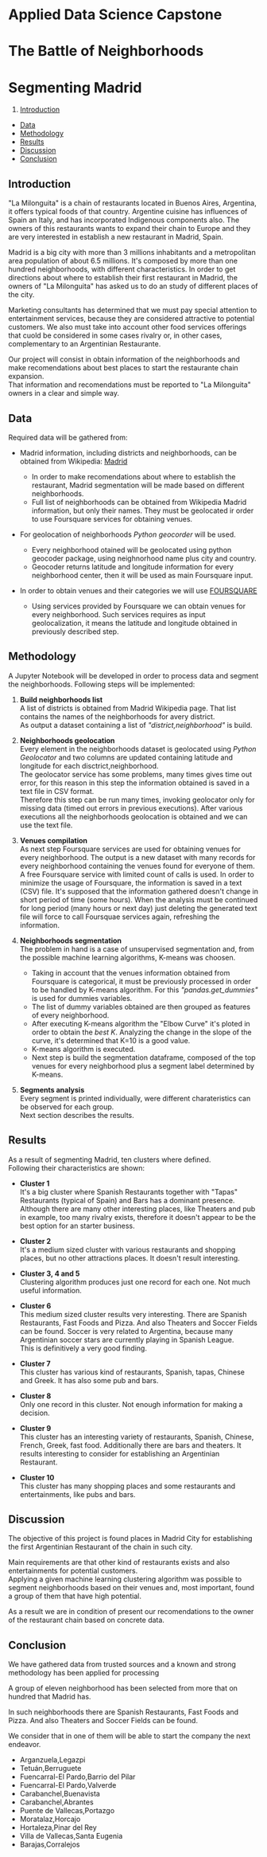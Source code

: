 
# Applied Data Science Capstone
# The Battle of Neighborhoods
# Segmenting Madrid



1. [Introduction](#Introduction)
- [Data](#Data)
- [Methodology](#Methodology)
- [Results](#Results)
- [Discussion](#Discussion)
- [Conclusion](#Conclusion)


## Introduction

"La Milonguita" is a chain of restaurants located in Buenos Aires, Argentina, it offers typical foods of that country.
Argentine cuisine has influences of Spain an Italy, and has incorporated Indigenous components also.
The owners of this restaurants wants to expand their chain to Europe and they are very interested in establish a new restaurant in Madrid, Spain.  
  
Madrid is a big city with more than 3 millions inhabitants and a metropolitan area population of about 6.5 millions.
It's composed by more than one hundred neighborhoods, with different characteristics. In order to get directions about where to establish their first restaurant in Madrid, the owners of "La Milonguita" has asked us to do an study of different places of the city.  

Marketing consultants has determined that we must pay special attention to entertainment services, because they are considered attractive to potential customers. We also must take into account other food services offerings that cuold be considered in some cases rivalry or, in other cases, complementary to an Argentinian Restaurante.  
  
Our project will consist in obtain information of the neighborhoods and make recomendations about best places to start the restaurante chain expansion.  
That information and recomendations must be reported to "La Milonguita" owners in a clear and simple way.
  
  
  
  

## Data

Required data will be gathered from:

- Madrid information, including districts and neighborhoods, can be obtained from Wikipedia: [Madrid](https://en.wikipedia.org/wiki/Madrid)
    - In order to make recomendations about where to establish the restaurant, Madrid segmentation will be made based on different neighborhoods.
    - Full list of neighborhoods can be obtained from Wikipedia Madrid information, but only their names. They must be geolocated ir order to use Foursquare services for obtaining venues.  
    
  
- For geolocation of neighborhoods _Python geocorder_ will be used.
    - Every neighborhood otained will be geolocated using python geocoder package, using neighnorhood name plus city and country.
    - Geocoder returns latitude and longitude information for every neighborhood center, then it will be used as main Foursquare input.
      
    
- In order to obtain venues and their categories we will use [FOURSQUARE](https://foursquare.com/)
    - Using services provided by Foursquare we can obtain venues for every neighborhood. Such services requires as input geolocalization, it means the latitude and longitude obtained in previously described step.  
  
  
  


## Methodology

A Jupyter Notebook will be developed in order to process data and segment the neighborhoods.
Following steps will be implemented:

1. **Build neighborhoods list**  
A list of districts is obtained from Madrid Wikipedia page. That list contains the names of the neighborhoods for avery district.  
As output a dataset containing a list of _"district,neighborhood"_ is build.
  
  
2. **Neighborhoods geolocation**  
Every element in the neighborhoods dataset is geolocated using _Python Geolocator_ and two columns are updated containing latitude and longitude for each disctrict,neighborhood.  
The geolocator service has some problems, many times gives time out error, for this reason in this step the information obtained is saved in a text file in CSV format.  
Therefore this step can be run many times, invoking geolocator only for missing data (timed out errors in previous executions). After various executions all the neighborhoods geolocation is obtained and we can use the text file.
  
  
3. **Venues compilation**  
As next step Foursquare services are used for obtaining venues for every neighborhood. The output is a new dataset with many records for every neighborhood containing the venues found for everyone of them.  
A free Foursquare service with limited count of calls is used. In order to minimize the usage of Foursquare, the information is saved in a text (CSV) file. It's supposed that the information gathered doesn't change in short period of time (some hours). When the analysis must be continued for long period (many hours or next day) just deleting the generated text file will force to call Foursquae services again, refreshing the information.


4. **Neighborhoods segmentation**  
The problem in hand is a case of unsupervised segmentation and, from the possible machine learning algorithms, K-means was choosen.   
    - Taking in account that the venues information obtained from Foursquare is categorical, it must be previously processed in order to be handled by K-means algorithm. For this _"pandas.get_dummies"_ is used for dummies variables.
    - The list of dummy variables obtained are then grouped as features of every neighborhood.
    - After executing K-means algorithm the "Elbow Curve" it's ploted in order to obtain the _best K_. Analyzing the change in the slope of the curve, it's determined that K=10 is a good value.
    - K-means algorithm is executed.
    - Next step is build the segmentation dataframe, composed of the top venues for every neighborhood plus a segment label determined by K-means. 


5. **Segments analysis**  
Every segment is printed individually, were different charateristics can be observed for each group.  
Next section describes the results.




## Results

As a result of segmenting Madrid, ten clusters where defined.  
Following their characteristics are shown:

- **Cluster 1**  
It's a big cluster where Spanish Restaurants together with "Tapas" Restaurants (typical of Spain) and Bars has a dominant presence. Although there are many other interesting places, like Theaters and pub in example, too many rivalry exists, therefore it doesn't appear to be the best option for an starter business.


- **Cluster 2**  
It's a medium sized cluster with various restaurants and shopping places, but no other attractions places. It doesn't result interesting.


- **Cluster 3, 4 and 5**  
Clustering algorithm produces just one record for each one. Not much useful information.


- **Cluster 6**  
This medium sized cluster results very interesting. There are Spanish Restaurants, Fast Foods and Pizza. And also Theaters and Soccer Fields can be found. Soccer is very related to Argentina, because many Argentinian soccer stars are currently playing in Spanish League.  
This is definitively a very good finding.


- **Cluster 7**  
This cluster has various kind of restaurants, Spanish, tapas, Chinese and Greek. It has also some pub and bars.


- **Cluster 8**  
Only one record in this cluster. Not enough information for making a decision.


- **Cluster 9**  
This cluster has an interesting variety of restaurants, Spanish, Chinese, French, Greek, fast food. Additionally there are bars and theaters. It results interesting to consider for establishing an Argentinian Restaurant.


- **Cluster 10**  
This cluster has many shopping places and some restaurants and entertainments, like pubs and bars.
  
  





## Discussion

The objective of this project is found places in Madrid City for establishing the first Argentinian Restaurant of the chain in such city.  
  
Main requirements are that other kind of restaurants exists and also entertainments for potential customers.  
Applying a given machine learning clustering algorithm was possible to segment neighborhoods based on their venues and, most important, found a group of them that have high potential.  
  
As a result we are in condition of present our recomendations to the owner of the restaurant chain based on concrete data.
  
  
  


## Conclusion

We have gathered data from trusted sources and a known and strong methodology has been applied for processing

A group of eleven neighborhood has been selected from more that on hundred that Madrid has. 

In such neighborhoods there are  Spanish Restaurants, Fast Foods and Pizza. And also Theaters and Soccer Fields can be found.

We consider that in one of them will be able to start the company the next endeavor.

- Arganzuela,Legazpi
- Tetuán,Berruguete
- Fuencarral-El Pardo,Barrio del Pilar
- Fuencarral-El Pardo,Valverde
- Carabanchel,Buenavista
- Carabanchel,Abrantes
- Puente de Vallecas,Portazgo
- Moratalaz,Horcajo
- Hortaleza,Pinar del Rey
- Villa de Vallecas,Santa Eugenia
- Barajas,Corralejos


